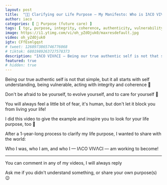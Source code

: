 ```yaml
---
layout: post
title:  "🌈🚀 Clarifying our Life Purpose – My Manifesto: Who is IΛCO VIVΛCI?"
author: iaco
categories: [ 🧭 Purpose (future care) ]
tags: [ tgc, purpose, integrity, coherence, authenticity, vulnerability, life  ]
image: https://i1.ytimg.com/vi/oh_yZdOjuk0/maxresdefault.jpg
video: oh_yZdOjuk0
igtv: CFfEsmlgqst
# tweet: 1268973865746776068
# tiktok: 6801989263727578373
description: "IΛCO VIVΛCI — Being our true authentic self is not that simple..."
featured: true
# hidden: true
---
```


Being our true authentic self is not that simple, but it all starts with self understanding, being vulnerable, acting with integrity and coherence 🙂


Don't be afraid to be yourself, to evolve yourself, and to care for yourself 💯

You will always feel a little bit of fear, it's human, but don't let it block you from living your life!


I did this video to give the example and inspire you to look for your life purpose, too 🙂

After a 1-year-long process to clarify my life purpose, I wanted to share with the world:

Who I was, who I am, and who I — IΛCO VIVΛCI — am working to become!

___

You can comment in any of my videos, I will always reply

Ask me if you didn't understand something, or share your own purpose(s) 😉
